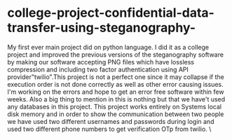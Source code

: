 # college-project-confidential-data-transfer-using-steganography-
My first ever main project did on python language. I did it as a college project and improved the previous versions of the steganography software by making our software accepting PNG files which have lossless compression and including two factor authentication using API provider"twilio".This project is not a perfect one since it may collapse if the execution order is not done correctly as well as other error causing issues. I'm working on the errors and hope to get an error free software within  few weeks. Also a big thing to mention in this is nothing but that we have't used any databases in this project. This project works entirely on Systems local disk memory and in order to show the communication between two people we have used two different usernames and passwords during login and used two different phone numbers to get verification OTp from twilio.
\
